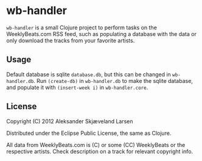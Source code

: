 # wb-handler

`wb-handler` is a small Clojure project to perform tasks on the WeeklyBeats.com RSS feed, such as populating a database with the data or only download the tracks from your favorite artists.

## Usage

Default database is sqlite `database.db`, but this can be changed in `wb-handler.db`. Run `(create-db)` in `wb-handler.db` to make the sqlite database, and populate it with `(insert-week i)` in `wb-handler.core`.



## License

Copyright (C) 2012 Aleksander Skjæveland Larsen

Distributed under the Eclipse Public License, the same as Clojure.

All data from WeeklyBeats.com is (C) or some (CC) WeeklyBeats or the respective artists. Check description on a track for relevant copyright info.
